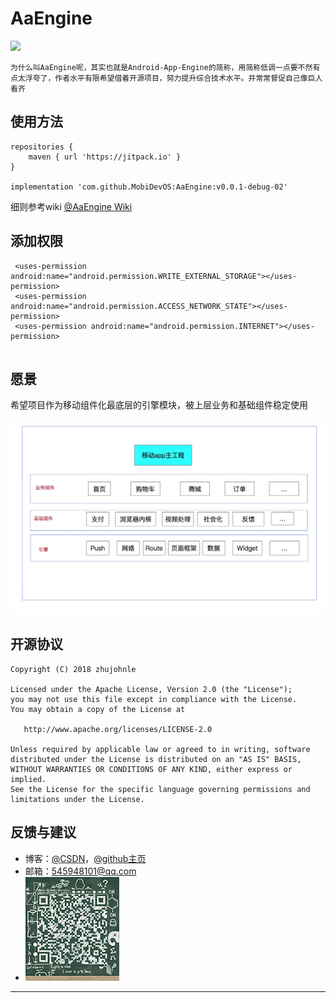 # AaEngine
[![](https://jitpack.io/v/MobiDevOS/AaEngine.svg)](https://jitpack.io/#MobiDevOS/AaEngine)

`为什么叫AaEngine呢，其实也就是Android-App-Engine的简称，用简称低调一点要不然有点太浮夸了，作者水平有限希望借着开源项目，努力提升综合技术水平。并常常督促自己像巨人看齐`

## 使用方法

```
repositories {
    maven { url 'https://jitpack.io' }
}

implementation 'com.github.MobiDevOS:AaEngine:v0.0.1-debug-02'

```
细则参考wiki [@AaEngine Wiki](https://github.com/MobiDevOS/AaEngine/wiki "wiki")

## 添加权限
```
 <uses-permission android:name="android.permission.WRITE_EXTERNAL_STORAGE"></uses-permission>
 <uses-permission android:name="android.permission.ACCESS_NETWORK_STATE"></uses-permission>
 <uses-permission android:name="android.permission.INTERNET"></uses-permission>
 
```

## 愿景

希望项目作为移动组件化最底层的引擎模块，被上层业务和基础组件稳定使用

![Alt text](/app/sampledata/移动组件化.png)



## 开源协议

```
Copyright (C) 2018 zhujohnle

Licensed under the Apache License, Version 2.0 (the "License");
you may not use this file except in compliance with the License.
You may obtain a copy of the License at

   http://www.apache.org/licenses/LICENSE-2.0

Unless required by applicable law or agreed to in writing, software
distributed under the License is distributed on an "AS IS" BASIS,
WITHOUT WARRANTIES OR CONDITIONS OF ANY KIND, either express or implied.
See the License for the specific language governing permissions and
limitations under the License.
```




## 反馈与建议

- 博客：[@CSDN](https://blog.csdn.net/zhujohnle)，[@github主页](https://mobidevos.github.io "个人博客")
- 邮箱：<545948101@qq.com>
- ![Alt text](/app/sampledata/qq.jpeg)

---------

